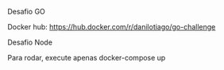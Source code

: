 Desafio GO

Docker hub:
https://hub.docker.com/r/danilotiago/go-challenge

Desafio Node

Para rodar, execute apenas docker-compose up
